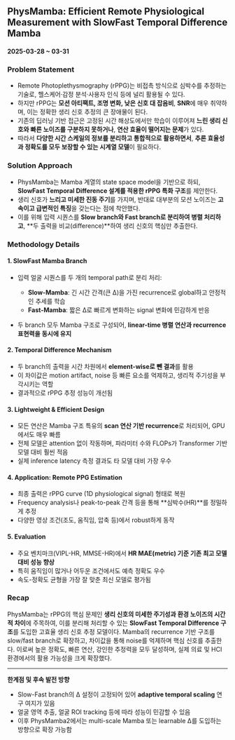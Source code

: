 ## PhysMamba: Efficient Remote Physiological Measurement with SlowFast Temporal Difference Mamba  
#### 2025-03-28 ~ 03-31

### Problem Statement
- Remote Photoplethysmography (rPPG)는 비접촉 방식으로 심박수를 추정하는 기술로, 헬스케어·감정 분석·사용자 인식 등에 널리 활용될 수 있다.
- 하지만 rPPG는 **모션 아티팩트, 조명 변화, 낮은 신호 대 잡음비**, **SNR**에 매우 취약하며, 이는 정확한 생리 신호 추정의 큰 장애물이 된다.
- 기존의 딥러닝 기반 접근은 고정된 시간 해상도에서만 학습이 이루어져 **느린 생리 신호와 빠른 노이즈를 구분하지 못하거나**, **연산 효율이 떨어지는 문제**가 있다.
- 따라서 **다양한 시간 스케일의 정보를 분리하고 통합적으로 활용하면서**, **추론 효율성과 정확도를 모두 보장할 수 있는 시계열 모델**이 필요하다.

### Solution Approach
- PhysMamba는 Mamba 계열의 state space model을 기반으로 하되, **SlowFast Temporal Difference 설계를 적용한 rPPG 특화 구조**를 제안한다.
- 생리 신호가 **느리고 미세한 진동 주기**를 가지며, 반대로 대부분의 모션 노이즈는 **고속이고 급변적인 특징**을 갖는다는 점에 착안했다.
- 이를 위해 입력 시퀀스를 **Slow branch와 Fast branch로 분리하여 병렬 처리하고**, **두 출력을 비교(difference)**하여 생리 신호의 핵심만 추출한다.

### Methodology Details

#### 1. SlowFast Mamba Branch
- 입력 얼굴 시퀀스를 두 개의 temporal path로 분리 처리:
  - **Slow-Mamba**: 긴 시간 간격(큰 Δ)을 가진 recurrence로 global하고 안정적인 추세를 학습
  - **Fast-Mamba**: 짧은 Δ로 빠르게 변화하는 signal 변화에 민감하게 반응

- 두 branch 모두 Mamba 구조로 구성되어, **linear-time 병렬 연산과 recurrence 표현력을 동시에 유지**

#### 2. Temporal Difference Mechanism
- 두 branch의 출력을 시간 차원에서 **element-wise로 뺀 결과**를 활용
- 이 차이값은 motion artifact, noise 등 빠른 요소를 억제하고, 생리적 주기성을 부각시키는 역할
- 결과적으로 rPPG 추정 성능이 개선됨

#### 3. Lightweight & Efficient Design
- 모든 연산은 Mamba 구조 특유의 **scan 연산 기반 recurrence**로 처리되어, GPU에서도 매우 빠름
- 전체 모델은 attention 없이 작동하며, 파라미터 수와 FLOPs가 Transformer 기반 모델 대비 훨씬 적음
- 실제 inference latency 측정 결과도 타 모델 대비 가장 우수

#### 4. Application: Remote PPG Estimation
- 최종 출력은 rPPG curve (1D physiological signal) 형태로 복원
- Frequency analysis나 peak-to-peak 간격 등을 통해 **심박수(HR)**를 정밀하게 추정
- 다양한 영상 조건(조도, 움직임, 압축 등)에서 robust하게 동작

#### 5. Evaluation
- 주요 벤치마크(VIPL-HR, MMSE-HR)에서 **HR MAE(metric) 기준 기존 최고 모델 대비 성능 향상**
- 특히 움직임이 많거나 어두운 조건에서도 예측 정확도 우수
- 속도-정확도 균형을 가장 잘 맞춘 최신 모델로 평가됨

### Recap
PhysMamba는 rPPG의 핵심 문제인 **생리 신호의 미세한 주기성과 환경 노이즈의 시간적 차이**에 주목하여, 이를 분리해 처리할 수 있는 **SlowFast Temporal Difference 구조**를 도입한 고효율 생리 신호 추정 모델이다. Mamba의 recurrence 기반 구조를 slow/fast branch로 확장하고, 차이값을 통해 noise를 억제하며 핵심 신호를 추출한다. 이로써 높은 정확도, 빠른 연산, 강인한 추정력을 모두 달성하며, 실제 의료 및 HCI 환경에서의 활용 가능성을 크게 확장했다.

---

**한계점 및 후속 발전 방향**  
- Slow-Fast branch의 Δ 설정이 고정되어 있어 **adaptive temporal scaling** 연구 여지가 있음  
- 얼굴 영역 추출, 얼굴 ROI tracking 등에 따라 성능이 민감할 수 있음  
- 이후 PhysMamba2에서는 multi-scale Mamba 또는 learnable Δ를 도입하는 방향으로 확장 가능함
